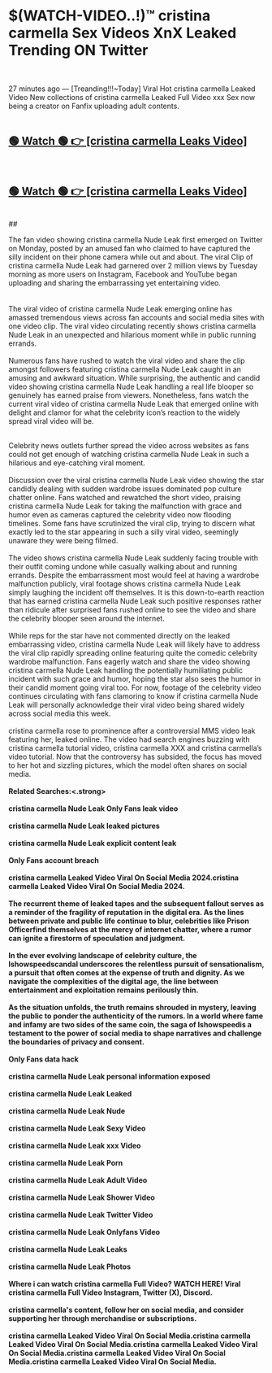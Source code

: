 

# $(WATCH-VIDEO..!)™ cristina carmella Sex Videos XnX Leaked Trending ON Twitter<br>
<br>

27 minutes ago — [Treanding!!!~Today] Viral Hot cristina carmella Leaked Video New collections of cristina carmella Leaked Full Video xxx Sex now being a creator on Fanfix uploading adult contents.
<br>
 <br>

##  <a href="https://clipsfans.site/?title=cristina_carmella&ref=git">🟢 Watch 🟢 👉 [cristina carmella Leaks Video]</a><br>
  <br>

##  <a href="https://clipsfans.site/?title=cristina_carmella&ref=git">🟢 Watch 🟢 👉 [cristina carmella Leaks Video]</a><br>
  <br>
  ##
  <br>

The fan video showing cristina carmella Nude Leak first emerged on Twitter on Monday, posted by an amused fan who claimed to have captured the silly incident on their phone camera while out and about. The viral Clip of cristina carmella Nude Leak had garnered over 2 million views by Tuesday morning as more users on Instagram, Facebook and YouTube began uploading and sharing the embarrassing yet entertaining video.
<br><br>
  <br>
The viral video of cristina carmella Nude Leak emerging online has amassed tremendous views across fan accounts and social media sites with one video clip. The viral video circulating recently shows cristina carmella Nude Leak in an unexpected and hilarious moment while in public running errands.
<br><br>
Numerous fans have rushed to watch the viral video and share the clip amongst followers featuring cristina carmella Nude Leak caught in an amusing and awkward situation. While surprising, the authentic and candid video showing cristina carmella Nude Leak handling a real life blooper so genuinely has earned praise from viewers. Nonetheless, fans watch the current viral video of cristina carmella Nude Leak that emerged online with delight and clamor for what the celebrity icon’s reaction to the widely spread viral video will be.
<br><br>

Celebrity news outlets further spread the video across websites as fans could not get enough of watching cristina carmella Nude Leak in such a hilarious and eye-catching viral moment.
<br><br>
Discussion over the viral cristina carmella Nude Leak video showing the star candidly dealing with sudden wardrobe issues dominated pop culture chatter online. Fans watched and rewatched the short video, praising cristina carmella Nude Leak for taking the malfunction with grace and humor even as cameras captured the celebrity video now flooding timelines. Some fans have scrutinized the viral clip, trying to discern what exactly led to the star appearing in such a silly viral video, seemingly unaware they were being filmed.
<br><br>
The video shows cristina carmella Nude Leak suddenly facing trouble with their outfit coming undone while casually walking about and running errands. Despite the embarrassment most would feel at having a wardrobe malfunction publicly, viral footage shows cristina carmella Nude Leak simply laughing the incident off themselves. It is this down-to-earth reaction that has earned cristina carmella Nude Leak such positive responses rather than ridicule after surprised fans rushed online to see the video and share the celebrity blooper seen around the internet.
<br><br>
While reps for the star have not commented directly on the leaked embarrassing video, cristina carmella Nude Leak will likely have to address the viral clip rapidly spreading online featuring quite the comedic celebrity wardrobe malfunction. Fans eagerly watch and share the video showing cristina carmella Nude Leak handling the potentially humiliating public incident with such grace and humor, hoping the star also sees the humor in their candid moment going viral too. For now, footage of the celebrity video continues circulating with fans clamoring to know if cristina carmella Nude Leak will personally acknowledge their viral video being shared widely across social media this week.
<br><br>
cristina carmella rose to prominence after a controversial MMS video leak featuring her, leaked online. The video had search engines buzzing with cristina carmella tutorial video, cristina carmella XXX and cristina carmella’s video tutorial. Now that the controversy has subsided, the focus has moved to her hot and sizzling pictures, which the model often shares on social media.
<br><br>
<strong>Related Searches:<.strong>
<br><br>
cristina carmella Nude Leak Only Fans leak video
<br><br>
cristina carmella Nude Leak leaked pictures
<br><br>
cristina carmella Nude Leak explicit content leak
<br><br>
Only Fans account breach
<br><br>
cristina carmella Leaked Video Viral On Social Media 2024.cristina carmella Leaked Video Viral On Social Media 2024.
<br><br>
The recurrent theme of leaked tapes and the subsequent fallout serves as a reminder of the fragility of reputation in the digital era. As the lines between private and public life continue to blur, celebrities like Prison Officerfind themselves at the mercy of internet chatter, where a rumor can ignite a firestorm of speculation and judgment.
<br><br>
In the ever evolving landscape of celebrity culture, the Ishowspeedscandal underscores the relentless pursuit of sensationalism, a pursuit that often comes at the expense of truth and dignity. As we navigate the complexities of the digital age, the line between entertainment and exploitation remains perilously thin.
<br><br>
As the situation unfolds, the truth remains shrouded in mystery, leaving the public to ponder the authenticity of the rumors. In a world where fame and infamy are two sides of the same coin, the saga of Ishowspeedis a testament to the power of social media to shape narratives and challenge the boundaries of privacy and consent.
<br><br>
Only Fans data hack
<br><br>
cristina carmella Nude Leak personal information exposed
<br><br>
cristina carmella Nude Leak Leaked
<br><br>
cristina carmella Nude Leak Nude
<br><br>
cristina carmella Nude Leak Sexy Video
<br><br>
cristina carmella Nude Leak xxx Video
<br><br>
cristina carmella Nude Leak Porn
<br><br>
cristina carmella Nude Leak Adult Video
<br><br>
cristina carmella Nude Leak Shower Video
<br><br>
cristina carmella Nude Leak Twitter Video
<br><br>
cristina carmella Nude Leak Onlyfans Video
<br><br>
cristina carmella Nude Leak Leaks
<br><br>
cristina carmella Nude Leak Photos
<br><br>
Where i can watch cristina carmella Full Video? WATCH HERE! Viral cristina carmella Full Video Instagram, Twitter (X), Discord.
<br><br>
cristina carmella's content, follow her on social media, and consider supporting her through merchandise or subscriptions.
<br><br>
cristina carmella Leaked Video Viral On Social Media.cristina carmella Leaked Video Viral On Social Media.cristina carmella Leaked Video Viral On Social Media.cristina carmella Leaked Video Viral On Social Media.cristina carmella Leaked Video Viral On Social Media.
